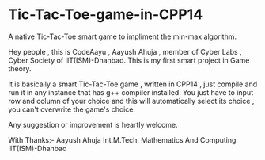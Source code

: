 # Tic-Tac-Toe-game-in-CPP14
A native Tic-Tac-Toe smart game to impliment the min-max algorithm.

Hey people , this is CodeAayu , Aayush Ahuja , member of Cyber Labs , Cyber Society of IIT(ISM)-Dhanbad.
This is my first smart project in Game theory.

It is basically a smart Tic-Tac-Toe game , written in CPP14 , just compile and run it in any instance
that has g++ compiler installed. You just have to input row and column of your choice and this 
will automatically select its choice , you can't overwrite the game's choice.

Any suggestion or improvement is heartly welcome.

With Thanks:-
Aayush Ahuja
Int.M.Tech. Mathematics And Computing
IIT(ISM)-Dhanbad
